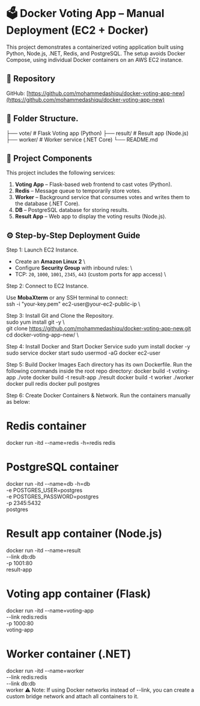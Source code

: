 # 🗳️ Docker Voting App – Manual Deployment (EC2 + Docker)

This project demonstrates a containerized voting application built using Python, Node.js, .NET, Redis, and PostgreSQL. The setup avoids Docker Compose, using individual Docker containers on an AWS EC2 instance.

## 📌 Repository

GitHub: [https://github.com/mohammedashiqu/docker-voting-app-new](https://github.com/mohammedashiqu/docker-voting-app-new)

## 📁 Folder Structure.

├── vote/ # Flask Voting app (Python)
├── result/ # Result app (Node.js)
├── worker/ # Worker service (.NET Core)
└── README.md

## 🔧 Project Components

This project includes the following services:

1. **Voting App** – Flask-based web frontend to cast votes (Python).
2. **Redis** – Message queue to temporarily store votes.
3. **Worker** – Background service that consumes votes and writes them to the database (.NET Core).
4. **DB** – PostgreSQL database for storing results.
5. **Result App** – Web app to display the voting results (Node.js).

## ⚙️ Step-by-Step Deployment Guide

Step 1: Launch EC2 Instance.

- Create an **Amazon Linux 2** \
- Configure **Security Group** with inbound rules: \
- TCP: `20`, `1000`, `1001`, `2345`, `443` (custom ports for app access) \

Step 2: Connect to EC2 Instance.

Use **MobaXterm** or any SSH terminal to connect: \
ssh -i "your-key.pem" ec2-user@your-ec2-public-ip \

Step 3: Install Git and Clone the Repository. \
sudo yum install git -y \       
git clone https://github.com/mohammedashiqu/docker-voting-app-new.git \
cd docker-voting-app-new/ \

Step 4: Install Docker and Start Docker Service
sudo yum install docker -y
sudo service docker start
sudo usermod -aG docker ec2-user

Step 5: Build Docker Images
Each directory has its own Dockerfile. Run the following commands inside the root repo directory:
docker build -t voting-app ./vote
docker build -t result-app ./result
docker build -t worker ./worker
docker pull redis
docker pull postgres

Step 6: Create Docker Containers & Network.
Run the containers manually as below:
# Redis container
docker run -itd --name=redis -h=redis redis

# PostgreSQL container
docker run -itd --name=db -h=db \
  -e POSTGRES_USER=postgres \
  -e POSTGRES_PASSWORD=postgres \
  -p 2345:5432 \
  postgres

# Result app container (Node.js)
docker run -itd --name=result \
  --link db:db \
  -p 1001:80 \
  result-app

# Voting app container (Flask)
docker run -itd --name=voting-app \
  --link redis:redis \
  -p 1000:80 \
  voting-app

# Worker container (.NET)
docker run -itd --name=worker \
  --link redis:redis \
  --link db:db \
  worker
⚠️ Note: If using Docker networks instead of --link, you can create a custom bridge network and attach all containers to it.

